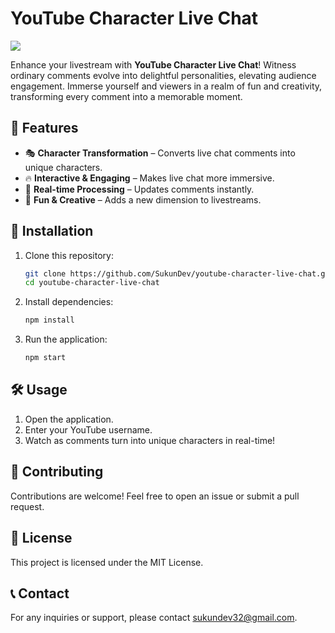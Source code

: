# YouTube Character Live Chat

<img src="public/example.gif" style="display: block; margin: auto;" />

Enhance your livestream with **YouTube Character Live Chat**! Witness ordinary comments evolve into delightful personalities, elevating audience engagement. Immerse yourself and viewers in a realm of fun and creativity, transforming every comment into a memorable moment.

## 🚀 Features

- 🎭 **Character Transformation** – Converts live chat comments into unique characters.
- 🔥 **Interactive & Engaging** – Makes live chat more immersive.
- 📡 **Real-time Processing** – Updates comments instantly.
- 🎉 **Fun & Creative** – Adds a new dimension to livestreams.

## 📌 Installation

1. Clone this repository:
   ```bash
   git clone https://github.com/SukunDev/youtube-character-live-chat.git
   cd youtube-character-live-chat
   ```
2. Install dependencies:
   ```bash
   npm install
   ```
3. Run the application:
   ```bash
   npm start
   ```

## 🛠️ Usage

1. Open the application.
2. Enter your YouTube username.
3. Watch as comments turn into unique characters in real-time!

## 🤝 Contributing

Contributions are welcome! Feel free to open an issue or submit a pull request.

## 📜 License

This project is licensed under the MIT License.

## 📞 Contact

For any inquiries or support, please contact <a href="mailto:sukundev32@gmail.com">sukundev32@gmail.com</a>.
